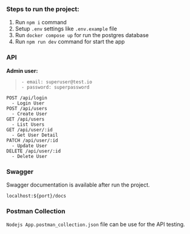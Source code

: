 ### Steps to run the project:

1. Run `npm i` command
2. Setup `.env` settings like `.env.example` file
3. Run `docker compose up` for run the postgres database
3. Run `npm run dev` command for start the app

### API

**Admin user:**

>     - email: superuser@test.io
>     - password: superpassword

```
POST /api/login
  - Login User
POST /api/users
  - Create User
GET /api/users
  - List Users
GET /api/user/:id
  - Get User Detail
PATCH /api/user/:id
  - Update User
DELETE /api/user/:id
  - Delete User
``` 

### Swagger

Swagger documentation is available after run the project.

```
localhost:${port}/docs
```


### Postman Collection

`Nodejs App.postman_collection.json` file can be use for the API testing.
